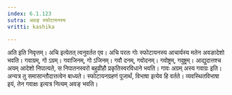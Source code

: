 ```yaml
---
index: 6.1.123
sutra: अवङ् स्फोटायनस्य
vritti: kashika

---
```

अति इति निवृत्तम्। अचि इत्येतत् त्वनुवर्तत एव। अचि परतः गोः स्फोटायनस्य आचार्यस्य मतेन अवङादेशो भवति। गवाग्रम्, गो ऽग्रम्। गवाजिनम्, गो ऽजिनम्। गवौ दनम्, गवोदनम्। गवोष्ट्रम्, गवुष्ट्रम्। आद्युदात्तश्च अयम् आदेशो निपात्यते, स निपातनस्वरो बहुव्रीहौ प्रकृतिस्वरविधाने भवति। गावः अग्रम् अस्य गवाग्रः इति। अन्यत्र तु समासान्तौदात्तत्वेन बाध्यते। स्फोटायनग्रहणं पूजार्थं, विभाषा इत्येव हि वर्तते। व्यवस्थितविभाषा इयं, तेन गवाक्षः इत्यत्र नित्यम् अवङ् भवति।